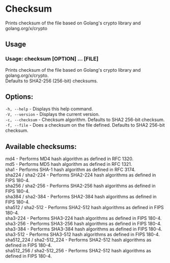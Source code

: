 # Checksum

Prints checksum of the file based on Golang's crypto library and golang.org/x/crypto

## Usage

### Usage: checksum [OPTION] ... [FILE]

Prints checksum of the file based on Golang's crypto library and golang.org/x/crypto.  
Defaults to SHA2-256 (256-bit) checksums.

## Options:

`-h, --help`          - Displays this help command.<br />
`-V, --version`       - Displays the current version.<br />
`-c, --checksum`      - Checksum algorithm. Defaults to SHA2 256-bit checksum.<br />
`-f, --file`          - Does a checksum on the file defined. Defaults to SHA2 256-bit checksum.

## Available checksums:

md4 - Performs MD4 hash algorithm as defined in RFC 1320.  
md5 - Performs MD5 hash algorithm as defined in RFC 1321.  
sha1 - Performs SHA-1 hash algorithm as defined in RFC 3174.  
sha224 / sha2-224 - Performs SHA2-224 hash algorithms as defined in FIPS 180-4.  
sha256 / sha2-256 - Performs SHA2-256 hash algorithms as defined in FIPS 180-4.  
sha384 / sha2-384 - Performs SHA2-384 hash algorithms as defined in FIPS 180-4.  
sha512 / sha2-512 - Performs SHA2-512 hash algorithms as defined in FIPS 180-4.  
sha3-224 - Performs SHA3-224 hash algorithms as defined in FIPS 180-4.  
sha3-256 - Performs SHA3-256 hash algorithms as defined in FIPS 180-4.  
sha3-384 - Performs SHA3-384 hash algorithms as defined in FIPS 180-4.  
sha3-512 - Performs SHA3-512 hash algorithms as defined in FIPS 180-4.  
sha512_224 / sha2-512_224 - Performs SHA2-512 hash algorithms as defined in FIPS 180-4.  
sha512_256 / sha2-512_256 - Performs SHA2-512 hash algorithms as defined in FIPS 180-4.